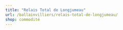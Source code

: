 ```yaml
---
title: "Relais Total de Longjumeau"
url: /ballainvilliers/relais-total-de-longjumeau/
shop: commodité
---
```

